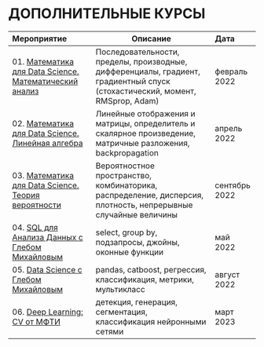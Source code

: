 # ДОПОЛНИТЕЛЬНЫЕ КУРСЫ
| **Мероприятие** | **Описание** | **Дата** |
| :-------------------- | --------------------- | :--------------------- |
| 01. [Математика для Data Science. Математический анализ](https://github.com/urzumo/diplomas_and_certificates/blob/78953260d601b4098196caa8aa420b9ade7a2a1c/courses/stepik_matan_ds.pdf) | Последовательности, пределы, производные, дифференциалы, градиент, градиентный спуск (стохастический, момент, RMSprop, Adam) | февраль 2022 |
| 02. [Математика для Data Science. Линейная алгебра](https://github.com/urzumo/diplomas_and_certificates/blob/78953260d601b4098196caa8aa420b9ade7a2a1c/courses/stepik_linal_ds.pdf) | Линейные отображения и матрицы, определитель и скалярное произведение, матричные разложения, backpropagation | апрель 2022 |
| 03. [Математика для Data Science. Теория вероятности](https://github.com/urzumo/diplomas_and_certificates/blob/6b02d5645bf50c8c2b8b1786213669f271d7a41d/courses/stepik_terver_ds.pdf) | Вероятностное пространство, комбинаторика, распределение, дисперсия, плотность, непрерывные случайные величины | сентябрь 2022 |
| 04. [SQL для Анализа Данных с Глебом Михайловым](https://github.com/urzumo/diplomas_and_certificates/blob/78953260d601b4098196caa8aa420b9ade7a2a1c/courses/stepik_sql_gm.pdf) | select, group by, подзапросы, джойны, оконные функции | май 2022 |
| 05. [Data Science с Глебом Михайловым](https://github.com/urzumo/diplomas_and_certificates/blob/7c6149bd165ccc8b0906ab8ad9f81a48f9ae25e9/courses/stepik_ds_gm.pdf) | pandas, catboost, регрессия, классификация, метрики, мультикласс | август 2022 |
| 06. [Deep Learning: CV от МФТИ](https://github.com/urzumo/diplomas_and_certificates/blob/59063cc19ae768ebbd3d24373ac5c813d36add4d/courses/mfti_cv.pdf) | детекция, генерация, сегментация, классификация нейронными сетями | март 2023 |


